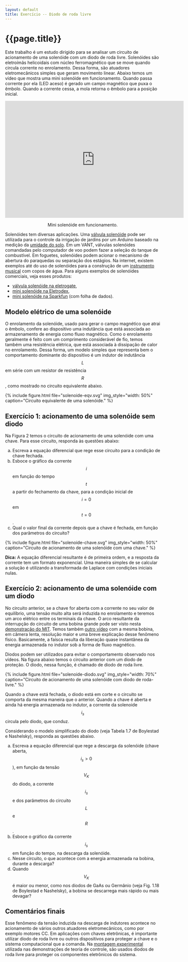 ```yaml
---
layout: default
title: Exercício -- Diodo de roda livre
---
```


<style type="text/css">
    ol { list-style-type: lower-alpha; }
</style>

{{page.title}}
==============

Este trabalho é um estudo dirigido para se analisar um circuito de acionamento
de uma solenóide com um diodo de roda livre. Solenóides são eletroímãs
helicoidais com núcleo ferromagnético que se move quando circula corrente
no enrolamento. Dessa forma, são atuadores eletromecânicos simples que geram
movimento linear. Abaixo temos um vídeo que mostra uma mini solenóide em
funcionamento. Quando passa corrente por ela (LED aceso) é gerado um campo
magnético que puxa o êmbolo. Quando a corrente cessa, a mola retorna o êmbolo
para a posição inicial.

<center>
  <iframe width="580" height="380"
     src="https://www.youtube.com/embed/sd7xk_2BOOM?rel=0"
     frameborder="0" allow="encrypted-media" allowfullscreen>
  </iframe>
  <p>Mini solenóide em funcionamento.</p>
</center>

Solenóides tem diversas aplicações. Uma [válvula solenóide] pode ser utilizada
para o controle da irrigação de jardins por um Arduino baseado na medição da
[umidade do solo]. Em um VANT, válvulas solenóides comandadas pelo computador
de voo podem fazer a seleção do tanque de combustível. Em foguetes, solenóides
podem acionar o mecanismo de abertura do paraquedas ou separação dos estágios.
Na internet, existem exemplos até do uso de solenóides para a construção de um
[instrumento musical] com copos de água. Para alguns exemplos de solenóides
comerciais, veja esses produtos:

* [válvula solenóide na eletrogate],
* [mini solenóide na Eletrodex],
* [mini solenóide na Sparkfun] (com folha de dados).


Modelo elétrico de uma solenóide
--------------------------------

O enrolamento da solenóide, usado para gerar o campo magnético que atrai o
êmbolo, confere ao dispositivo uma indutância que está associada ao
armazenamento de energia como fluxo magnético. Como o enrolamento geralmente é
feito com um comprimento considerável de fio, temos também uma resistência
elétrica, que está associada à dissipação de calor no enrolamento. Dessa forma,
um modelo simples
que representa bem o comportamento dominante do dispositivo é um indutor de
indutância $$L$$ em série com um resistor de resistência $$R$$, como mostrado
no circuito equivalente abaixo.

{%
   include figure.html
   file="solenoide-eqv.svg"
   img_style="width: 50%"
   caption="Circuito equivalente de uma solenóide."
%}

Exercício 1: acionamento de uma solenóide sem diodo
---------------------------------------------------

Na Figura 2 temos o circuito de acionamento de uma solenóide com uma chave.
Para esse circuito, responda às questões abaixo:

1. Escreva a equação diferencial que rege esse circuito para a condição
   de chave fechada.
2. Esboce o gráfico da corrente $$i$$ em função do tempo $$t$$ a partir
   do fechamento da chave, para a condição inicial de $$i=0$$ em $$t=0$$.
3. Qual o valor final da corrente depois que a chave é fechada, em função dos
   parâmetros do circuito?

{%
   include figure.html
   file="solenoide-chave.svg"
   img_style="width: 50%"
   caption="Circuito de acionamento de uma solenóide com uma chave."
%}

__Dica:__
A equação diferencial resultante é de primeira ordem, e a resposta da corrente
tem um formato exponencial. Uma maneira simples de se calcular a solução é
utilizando a transformada de Laplace com condições iniciais nulas.

Exercício 2: acionamento de uma solenóide com um diodo
------------------------------------------------------

No circuito anterior, se a chave for aberta com a corrente no seu valor de
equilíbrio, uma tensão muito alta será induzida no enrolamento e teremos um
arco elétrico entre os terminais da chave. O arco resultante da interrupção
do circuito de uma bobina grande pode ser visto nesta [demonstração do MIT].
Temos também [outro vídeo][vid pg] com a mesma bobina, em câmera lenta, 
resolução maior e uma breve explicação desse fenômeno físico. Basicamente, a
faísca resulta da liberação quase instantânea da energia armazenada no indutor
sob a forma de fluxo magnético.

Diodos podem ser utilizados para evitar o comportamento observado nos vídeos.
Na figura abaixo temos o circuito anterior com um diodo de proteção. O diodo,
nessa função, é chamado de diodo de roda livre.

{%
   include figure.html
   file="solenoide-diodo.svg"
   img_style="width: 70%"
   caption="Circuito de acionamento de uma solenóide com diodo de roda-livre."
%}

Quando a chave está fechada, o diodo está em corte e o circuito se comporta
da mesma maneira que o anterior. Quando a chave é aberta e ainda há energia
armazenada no indutor, a corrente da solenoide $$i_s$$ circula pelo diodo,
que conduz.

Considerando o modelo simplificado do diodo (veja Tabela 1.7 de Boylestad e 
Nashelsky), responda as questões abaixo.

1. Escreva a equação diferencial que rege a descarga da solenóide
   (chave aberta, $$i_s>0$$), em função da tensão $$V_K$$ do diodo, a corrente
   $$i_s$$ e dos parâmetros do circuito $$L$$ e $$R$$.
2. Esboce o gráfico da corrente $$i_s$$ em função do tempo, na descarga da 
   solenóide.
3. Nesse circuito, o que acontece com a energia armazenada na bobina, 
   durante a descarga?
4. Quando $$V_K$$ é maior ou menor, como nos diodos de GaAs ou Germânio (veja
   Fig. 1.18 de Boylestad e Nashelsky), a bobina se descarrega mais rápido ou 
   mais devagar? 

Comentários finais
------------------

Esse fenômeno da tensão induzida na descarga de indutores acontece no 
acionamento de vários outros atuadores eletromecânicos, como por exemplo
motores CC. Em aplicações com chaves eletrônicas, é importante utilizar
diodo de roda livre ou outros dispositivos para proteger a chave e o sistema
computacional que a comanda. Na [montagem experimental] utilizada nas 
demonstrações de teoria de controle, são usados diodos de roda livre para
proteger os componentes eletrônicos do sistema.

[instrumento musical]: https://youtu.be/W9j6ZRsOUrI?t=57s
[mini solenóide na Eletrodex]: http://www.eletrodex.com.br/mini-solenoid-12v-jf-0530b.html
[mini solenóide na Sparkfun]: https://www.sparkfun.com/products/11015
[umidade do solo]: https://www.sparkfun.com/products/13322
[válvula solenóide]: https://www.sparkfun.com/products/10456
[válvula solenóide na eletrogate]: https://www.eletrogate.com/valvula-solenoide-de-entrada-de-agua-180-1-2-12v-dc
[vid pg]: https://youtu.be/g1Ld8D2bnJM?t=106
[demonstração do MIT]: https://youtu.be/aSmMFog10D0
[montagem experimental]: https://youtu.be/34iimWnLA-E?t=209
